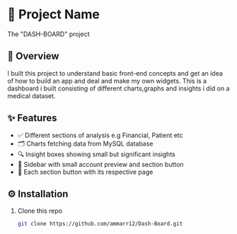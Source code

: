 # 🚀 Project Name
The "DASH-BOARD" project

## 🧠 Overview
I built this project to understand basic front-end concepts and get an idea of how to build an app and deal
and make my own widgets. This is a dashboard i built consisting of different charts,graphs and insights i did on
a medical dataset.


## ✨ Features
- ✅ Different sections of analysis e.g Financial, Patient etc
- 🗂️ Charts fetching data from MySQL database
- 🔍 Insight boxes showing small but significant insights
- 🧱 Sidebar with small account preview and section button
- 📑 Each section button with its respective page

## ⚙️ Installation
1. Clone this repo
   ```bash
   git clone https://github.com/ammarr12/Dash-Board.git

